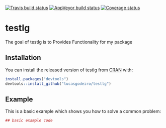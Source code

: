 
[![Travis build status](https://travis-ci.com/lucasgodeiro/testlg.svg?branch=master)](https://travis-ci.com/lucasgodeiro/testlg) [![AppVeyor build status](https://ci.appveyor.com/api/projects/status/github/lucasgodeiro/testlg?branch=master&svg=true)](https://ci.appveyor.com/project/lucasgodeiro/testlg) [![Coverage status](https://codecov.io/gh/lucasgodeiro/testlg/branch/master/graph/badge.svg)](https://codecov.io/github/lucasgodeiro/testlg?branch=master) <!-- README.md is generated from README.Rmd. Please edit that file -->

testlg
======

The goal of testlg is to Provides Functionality for my package

Installation
------------

You can install the released version of testlg from [CRAN](https://CRAN.R-project.org) with:

``` r
install.packages("devtools")
devtools::install_github("lucasgodeiro/testlg")
```

Example
-------

This is a basic example which shows you how to solve a common problem:

``` r
## basic example code
```
